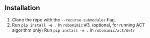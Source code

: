 ## Installation
1. Clone the repo with the `--recurse-submodules` flag.
2. Run `pip install -e .` in `robomimic`
#3. (optional, for running ACT algorithm only) Run `pip install -e .` in `robomimic/act/detr`
